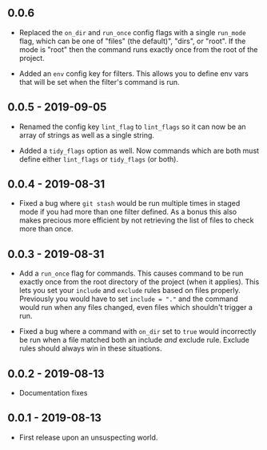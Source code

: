 ## 0.0.6

* Replaced the `on_dir` and `run_once` config flags with a single `run_mode`
  flag, which can be one of "files" (the default)", "dirs", or "root". If the
  mode is "root" then the command runs exactly once from the root of the
  project.

* Added an `env` config key for filters. This allows you to define env vars
  that will be set when the filter's command is run.


## 0.0.5 - 2019-09-05

* Renamed the config key `lint_flag` to `lint_flags` so it can now be an array
  of strings as well as a single string.

* Added a `tidy_flags` option as well. Now commands which are both must define
  either `lint_flags` or `tidy_flags` (or both).


## 0.0.4 - 2019-08-31

* Fixed a bug where `git stash` would be run multiple times in staged mode if
  you had more than one filter defined. As a bonus this also makes precious
  more efficient by not retrieving the list of files to check more than once.


## 0.0.3 - 2019-08-31

* Add a `run_once` flag for commands. This causes command to be run exactly
  once from the root directory of the project (when it applies). This lets you
  set your `include` and `exclude` rules based on files properly. Previously
  you would have to set `include = "."` and the command would run when any
  files changed, even files which shouldn't trigger a run.

* Fixed a bug where a command with `on_dir` set to `true` would incorrectly be
  run when a file matched both an include _and_ exclude rule. Exclude rules
  should always win in these situations.


## 0.0.2 - 2019-08-13

* Documentation fixes


## 0.0.1 - 2019-08-13

* First release upon an unsuspecting world.
